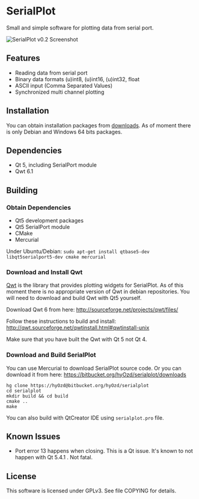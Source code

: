 # SerialPlot

Small and simple software for plotting data from serial port.

![SerialPlot v0.2 Screenshot](http://i.imgur.com/l7mNWfB.png)

## Features
* Reading data from serial port
* Binary data formats (u)int8, (u)int16, (u)int32, float
* ASCII input (Comma Separated Values)
* Synchronized multi channel plotting

## Installation

You can obtain installation packages from
[downloads](https://bitbucket.org/hyOzd/serialplot/downloads). As of
moment there is only Debian and Windows 64 bits packages.

## Dependencies
- Qt 5, including SerialPort module
- Qwt 6.1

## Building

### Obtain Dependencies

- Qt5 development packages
- Qt5 SerialPort module
- CMake
- Mercurial

Under Ubuntu/Debian:
```sudo apt-get install qtbase5-dev libqt5serialport5-dev cmake mercurial```

### Download and Install Qwt

[Qwt](http://qwt.sourceforge.net) is the library that provides
plotting widgets for SerialPlot. As of this moment there is no
appropriate version of Qwt in debian repositories. You will need to
download and build Qwt with Qt5 yourself.

Download Qwt 6 from here: http://sourceforge.net/projects/qwt/files/

Follow these instructions to build and install:
http://qwt.sourceforge.net/qwtinstall.html#qwtinstall-unix

Make sure that you have built the Qwt with Qt 5 not Qt 4.

### Download and Build SerialPlot

You can use Mercurial to download SerialPlot source code. Or you can
download it from here:
https://bitbucket.org/hyOzd/serialplot/downloads

    hg clone https://hyOzd@bitbucket.org/hyOzd/serialplot
    cd serialplot
    mkdir build && cd build
    cmake ..
    make

You can also build with QtCreator IDE using `serialplot.pro` file.

## Known Issues
- Port error 13 happens when closing. This is a Qt issue. It's known
  to not happen with Qt 5.4.1 . Not fatal.

## License
This software is licensed under GPLv3. See file COPYING for details.
